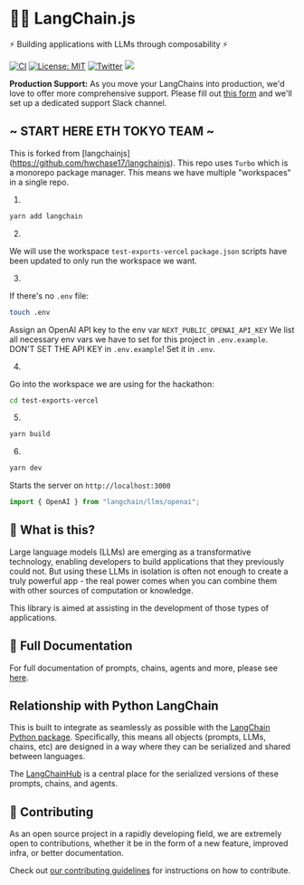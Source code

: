 # 🦜️🔗 LangChain.js

⚡ Building applications with LLMs through composability ⚡

[![CI](https://github.com/hwchase17/langchainjs/actions/workflows/ci.yml/badge.svg)](https://github.com/hwchase17/langchainjs/actions/workflows/ci.yml) [![License: MIT](https://img.shields.io/badge/License-MIT-yellow.svg)](https://opensource.org/licenses/MIT) [![Twitter](https://img.shields.io/twitter/url/https/twitter.com/langchainai.svg?style=social&label=Follow%20%40LangChainAI)](https://twitter.com/langchainai) [![](https://dcbadge.vercel.app/api/server/6adMQxSpJS?compact=true&style=flat)](https://discord.gg/6adMQxSpJS)

**Production Support:** As you move your LangChains into production, we'd love to offer more comprehensive support.
Please fill out [this form](https://forms.gle/57d8AmXBYp8PP8tZA) and we'll set up a dedicated support Slack channel.

## ~ START HERE ETH TOKYO TEAM ~

This is forked from [langchainjs] (https://github.com/hwchase17/langchainjs).
This repo uses `Turbo` which is a monorepo package manager. This means we have multiple "workspaces" in a single repo.

1.

```zsh
yarn add langchain
```

2.

We will use the workspace `test-exports-vercel`
`package.json` scripts have been updated to only run the workspace we want.

3.

If there's no `.env` file:

```zsh
touch .env
```

Assign an OpenAI API key to the env var `NEXT_PUBLIC_OPENAI_API_KEY`
We list all necessary env vars we have to set for this project in `.env.example`. DON'T SET THE API KEY in `.env.example`! Set it in `.env`.

4.

Go into the workspace we are using for the hackathon:

```zsh
cd test-exports-vercel
```

5. 
```zsh
yarn build
```

6.

```zsh
yarn dev
```

Starts the server on `http://localhost:3000`

```typescript
import { OpenAI } from "langchain/llms/openai";
```

## 🤔 What is this?

Large language models (LLMs) are emerging as a transformative technology, enabling
developers to build applications that they previously could not.
But using these LLMs in isolation is often not enough to
create a truly powerful app - the real power comes when you can combine them with other sources of computation or knowledge.

This library is aimed at assisting in the development of those types of applications.

## 📖 Full Documentation

For full documentation of prompts, chains, agents and more, please see [here](https://js.langchain.com/docs/).

## Relationship with Python LangChain

This is built to integrate as seamlessly as possible with the [LangChain Python package](https://github.com/hwchase17/langchain). Specifically, this means all objects (prompts, LLMs, chains, etc) are designed in a way where they can be serialized and shared between languages.

The [LangChainHub](https://github.com/hwchase17/langchain-hub) is a central place for the serialized versions of these prompts, chains, and agents.

## 💁 Contributing

As an open source project in a rapidly developing field, we are extremely open to contributions, whether it be in the form of a new feature, improved infra, or better documentation.

Check out [our contributing guidelines](CONTRIBUTING.md) for instructions on how to contribute.
